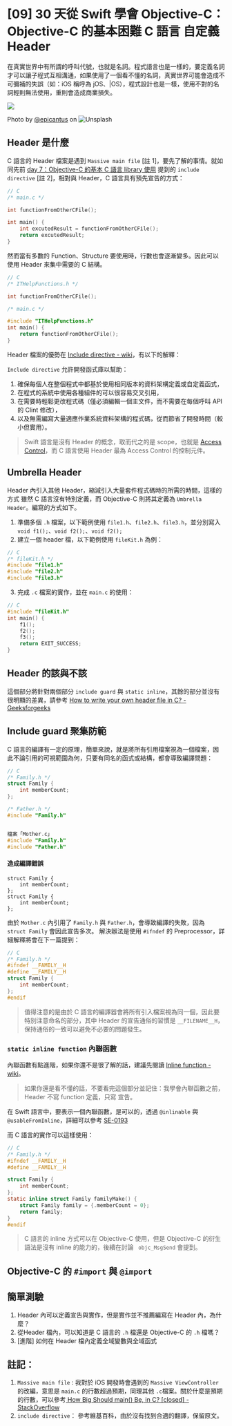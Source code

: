 #   [09] 30 天從 Swift 學會 Objective-C：Objective-C 的基本困難 C 語言 自定義 Header

在真實世界中有所謂的呼叫代號，也就是名詞。程式語言也是一樣的，要定義名詞才可以讓子程式互相溝通，如果使用了一個看不懂的名詞，真實世界可能會造成不可彌補的失誤（如：iOS 稱呼為 jOS、|OS），程式設計也是一樣，使用不對的名詞輕則無法使用，重則會造成商業損失。

![](https://images.unsplash.com/photo-1512820790803-83ca734da794?ixlib=rb-1.2.1&ixid=eyJhcHBfaWQiOjEyMDd9&auto=format&fit=crop&w=1974&q=80)

Photo by [@epicantus]() on ![Unsplash](https://unsplash.com/photos/xY55bL5mZAM)


## Header 是什麼
C 語言的 Header 檔案是遇到 `Massive main file` [註 1]，要先了解的事情。就如同先前 [day 7：Objective-C 的基本 C 語言 library 使用]() 提到的  `include directive` [註 2]，相對與 Header，C 語言具有預先宣告的方式：
```C
// C
/* main.c */

int functionFromOtherCFile();

int main() {
    int excutedResult = functionFromOtherCFile();
    return excutedResult;
}
```

然而當有多數的 Function、Structure 要使用時，行數也會逐漸變多。因此可以使用 Header 來集中需要的 C 結構。
```C
// C
/* ITHelpFunctions.h */

int functionFromOtherCFile();

/* main.c */

#include "ITHelpFunctions.h"
int main() {
    return functionFromOtherCFile();
}
```

Header 檔案的優勢在  [Include directive - wiki](https://en.wikipedia.org/wiki/Include_directive)，有以下的解釋：

`Include directive` 允許開發函式庫以幫助：

1. 確保每個人在整個程式中都基於使用相同版本的資料架構定義或自定義函式，
1. 在程式的系統中使用各種組件的可以很容易交叉引用，
1. 在需要時輕鬆更改程式碼（僅必須編輯一個主文件，而不需要在每個呼叫 API 的 Clint 修改），
1. 以及無需編寫大量適應作業系統資料架構的程式碼，從而節省了開發時間（較小但實用）。

> Swift 語言是沒有 Header 的概念，取而代之的是 scope，也就是 [Access Control](https://docs.swift.org/swift-book/LanguageGuide/AccessControl.html)，而 C 語言使用 Header 最為 Access Control 的控制元件。
 

## Umbrella Header
Header 內引入其他 Header，縮減引入大量套件程式碼時的所需的時間，這樣的方式 雖然 C 語言沒有特別定義，而 Objective-C 則將其定義為 `Umbrella Header`。編寫的方式如下。

1. 準備多個 `.h` 檔案，以下範例使用 `file1.h`、`file2.h`、`file3.h`，並分別寫入 `void f1();`、`void f2();`、`void f2();`
2. 建立一個 header 檔，以下範例使用 `fileKit.h` 為例：
```C
// C
/* fileKit.h */
#include "file1.h"
#include "file2.h"
#include "file3.h"
```
3. 完成 `.c` 檔案的實作，並在 `main.c` 的使用：
```C
// C
#include "fileKit.h"
int main() {
    f1();
    f2();
    f3();
    return EXIT_SUCCESS;
}
```


## Header 的該與不該
這個部分將針對兩個部分 `include guard` 與 `static inline`，其餘的部分並沒有很明顯的差異，請參考 [How to write your own header file in C? - Geeksforgeeks](https://www.geeksforgeeks.org/write-header-file-c/)

## Include guard 聚集防範
C 語言的編譯有一定的原理，簡單來說，就是將所有引用檔案視為一個檔案，因此不論引用的可視範圍為何，只要有同名的函式或結構，都會導致編譯問題：
```C
// C
/* Family.h */
struct Family {
    int memberCount;
};

/* Father.h */
#include "Family.h"


檔案「Mother.c」
#include "Family.h"
#include "Father.h"
```
#### 造成編譯錯誤 
```
struct Family {
    int memberCount;
};
struct Family {
    int memberCount;
};
```

由於 `Mother.c` 內引用了 `Family.h` 與 `Father.h`，會導致編譯的失敗，因為 `struct Family` 會因此宣告多次。
解決辦法是使用 `#ifndef` 的 Preprocessor，詳細解釋將會在下一篇提到：
```C
// C
/* Family.h */
#ifndef __FAMILY__H
#define __FAMILY__H
struct Family {
    int memberCount;
};
#endif
```

> 值得注意的是由於 C 語言的編譯器會將所有引入檔案視為同一個，因此要特別注意命名的部分，其中 Header 的宣告通俗的習慣是 `__FILENAME__H`，保持通俗的一致可以避免不必要的問題發生。

### `static inline function`  內聯函數

內聯函數有點進階，如果你還不是很了解的話，建議先閱讀 [Inline function - wiki](https://en.wikipedia.org/wiki/Inline_function)。

> 如果你還是看不懂的話，不要看完這個部分並記住：我學會內聯函數之前，Header 不寫 function 定義，只寫 宣告。

在 Swift 語言中，要表示一個內聯函數，是可以的，透過  `@inlinable` 與 `@usableFromInline`，詳細可以參考 [ SE-0193](https://github.com/apple/swift-evolution/blob/master/proposals/0193-cross-module-inlining-and-specialization.md) 

而 C 語言的實作可以這樣使用： 

```C
// C
/* Family.h */
#ifndef __FAMILY__H
#define __FAMILY__H

struct Family {
    int memberCount;
};
static inline struct Family familyMake() {
    struct Family family = {.memberCount = 0};
    return family;
}
#endif
```


> C 語言的 inline 方式可以在 Objective-C 使用，但是 Objective-C 的衍生語法是沒有 inline 的能力的，後續在討論 ` objc_MsgSend` 會提到。

## Objective-C 的 `#import` 與 `@import`

## 簡單測驗
1. Header 內可以定義宣告與實作，但是實作並不推薦編寫在 Header 內，為什麼？
1. 從Header 檔內，可以知道是 C 語言的 `.h` 檔還是 Objective-C 的 `.h` 檔嗎？
1. [進階] 如何在 Header 檔內定義全域變數與全域函式

## 註記：
1. `Massive main file` : 我對於 iOS 開發時會遇到的 `Massive ViewController` 的改編，意思是 `main.c` 的行數超過預期，同理其他 `.c`檔案。關於什麼是預期的行數，可以參考[ How Big Should main() Be, in C? [closed] - StackOverflow](https://stackoverflow.com/a/1967469/10172299) 
2.  `include directive`： 參考維基百科，由於沒有找到合適的翻譯，保留原文。

